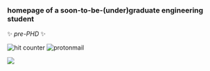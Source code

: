 ### homepage of a soon-to-be-(under)graduate engineering student
 ✨ _pre-PHD_ ✨ 
<!--START_SECTION:badges-->
![hit counter](https://komarev.com/ghpvc/?username=melasq&style=flat-square&color=ff69b4&label=victims) ![protonmail](https://img.shields.io/badge/asgarim@pm.me-8B89CC?style=flat-square&logo=protonmail&logoColor=white)
<!--END_SECTION:badges-->
![](https://hit.yhype.me/github/profile?user_id=44324191)
